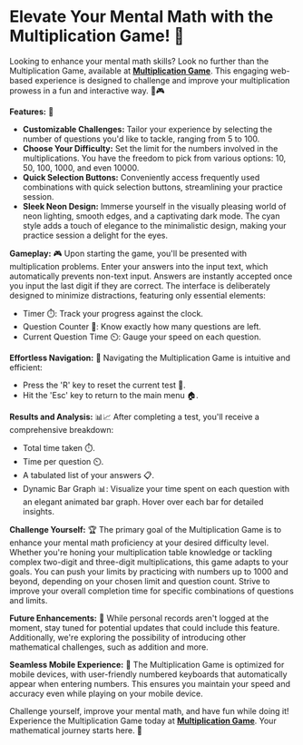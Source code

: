 # Elevate Your Mental Math with the Multiplication Game! 🧠

Looking to enhance your mental math skills? Look no further than the Multiplication Game, available at **[Multiplication Game](https://dphdmn.github.io/multiplicationgame/)**. This engaging web-based experience is designed to challenge and improve your multiplication prowess in a fun and interactive way. 🚀🎮

**Features:** 🌟
- **Customizable Challenges:** Tailor your experience by selecting the number of questions you'd like to tackle, ranging from 5 to 100. 
- **Choose Your Difficulty:** Set the limit for the numbers involved in the multiplications. You have the freedom to pick from various options: 10, 50, 100, 1000, and even 10000. 
- **Quick Selection Buttons:** Conveniently access frequently used combinations with quick selection buttons, streamlining your practice session. 
- **Sleek Neon Design:** Immerse yourself in the visually pleasing world of neon lighting, smooth edges, and a captivating dark mode. The cyan style adds a touch of elegance to the minimalistic design, making your practice session a delight for the eyes.

**Gameplay:** 🎮
Upon starting the game, you'll be presented with multiplication problems. Enter your answers into the input text, which automatically prevents non-text input. Answers are instantly accepted once you input the last digit if they are correct. The interface is deliberately designed to minimize distractions, featuring only essential elements:
- Timer ⏱️: Track your progress against the clock.
- Question Counter 🔢: Know exactly how many questions are left.
- Current Question Time ⏲️: Gauge your speed on each question.

**Effortless Navigation:** 🧭
Navigating the Multiplication Game is intuitive and efficient:
- Press the 'R' key to reset the current test 🔄.
- Hit the 'Esc' key to return to the main menu 🏠.

**Results and Analysis:** 📊📈
After completing a test, you'll receive a comprehensive breakdown:
- Total time taken ⏱️.
- Time per question ⏲️.
- A tabulated list of your answers 📋.
- Dynamic Bar Graph 📊: Visualize your time spent on each question with an elegant animated bar graph. Hover over each bar for detailed insights.

**Challenge Yourself:** 🏆
The primary goal of the Multiplication Game is to enhance your mental math proficiency at your desired difficulty level. Whether you're honing your multiplication table knowledge or tackling complex two-digit and three-digit multiplications, this game adapts to your goals. You can push your limits by practicing with numbers up to 1000 and beyond, depending on your chosen limit and question count. Strive to improve your overall completion time for specific combinations of questions and limits.

**Future Enhancements:** 🚀
While personal records aren't logged at the moment, stay tuned for potential updates that could include this feature. Additionally, we're exploring the possibility of introducing other mathematical challenges, such as addition and more. 

**Seamless Mobile Experience:** 📱
The Multiplication Game is optimized for mobile devices, with user-friendly numbered keyboards that automatically appear when entering numbers. This ensures you maintain your speed and accuracy even while playing on your mobile device.

Challenge yourself, improve your mental math, and have fun while doing it! Experience the Multiplication Game today at **[Multiplication Game](https://dphdmn.github.io/multiplicationgame/)**. Your mathematical journey starts here. 🌟
